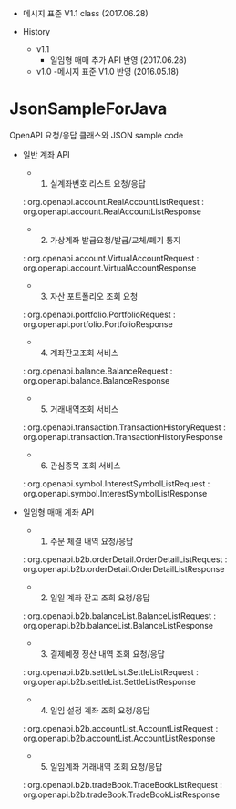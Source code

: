 
- 메시지 표준 V1.1 class (2017.06.28)

- History
    - v1.1
        - 일임형 매매 추가 API 반영 (2017.06.28)
    - v1.0
        -메시지 표준 V1.0 반영 (2016.05.18) 


# JsonSampleForJava
OpenAPI 요청/응답 클래스와 JSON sample code

- 일반 계좌 API

    - 1. 실계좌번호 리스트 요청/응답

    : org.openapi.account.RealAccountListRequest
    : org.openapi.account.RealAccountListResponse

    - 2. 가상계좌 발급요청/발급/교체/폐기 통지

    : org.openapi.account.VirtualAccountRequest
    : org.openapi.account.VirtualAccountResponse

    - 3. 자산 포트폴리오 조회 요청

    : org.openapi.portfolio.PortfolioRequest
    : org.openapi.portfolio.PortfolioResponse

    - 4. 계좌잔고조회 서비스

    : org.openapi.balance.BalanceRequest
    : org.openapi.balance.BalanceResponse

    - 5. 거래내역조회 서비스

    : org.openapi.transaction.TransactionHistoryRequest
    : org.openapi.transaction.TransactionHistoryResponse

    - 6. 관심종목 조회 서비스

    : org.openapi.symbol.InterestSymbolListRequest
    : org.openapi.symbol.InterestSymbolListResponse



- 일임형 매매 계좌 API

    - 1. 주문 체결 내역 요청/응답
    
    : org.openapi.b2b.orderDetail.OrderDetailListRequest
    : org.openapi.b2b.orderDetail.OrderDetailListResponse

    - 2. 일일 계좌 잔고 조회 요청/응답 
    
    : org.openapi.b2b.balanceList.BalanceListRequest
    : org.openapi.b2b.balanceList.BalanceListResponse

    - 3. 결제예정 정산 내역 조회 요청/응답  
    
    : org.openapi.b2b.settleList.SettleListRequest
    : org.openapi.b2b.settleList.SettleListResponse
    
    - 4. 일임 설정 계좌 조회 요청/응답  
    
    : org.openapi.b2b.accountList.AccountListRequest
    : org.openapi.b2b.accountList.AccountListResponse
    
    - 5. 일임계좌 거래내역 조회 요청/응답  
    
    : org.openapi.b2b.tradeBook.TradeBookListRequest
    : org.openapi.b2b.tradeBook.TradeBookListResponse    